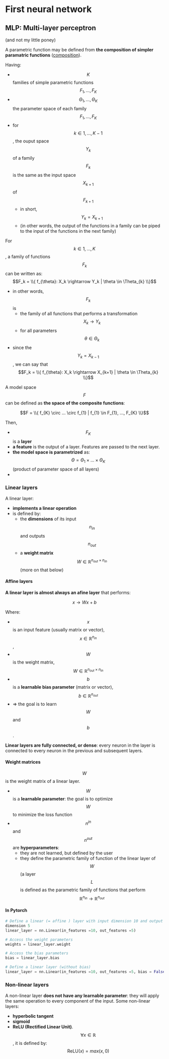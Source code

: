 # First neural network

## MLP: Multi-layer perceptron

(and not my little poney)

A parametric function may be defined from **the composition of simpler paramatric functions** ([composition](https://en.wikipedia.org/wiki/Function_composition)). 

Having:
- $$K$$ families of simple parametric functions $$F_{1}, ..., F_{K}$$ 
- $$\Theta_{1}, ..., \Theta_{K}$$ the parameter space of each family $$F_{1}, ..., F_{K}$$
- for $$k \in {1, ..., K-1}$$, the ouput space $$Y_k$$ of a family $$F_{k}$$ is the same as the input space $$X_{k+1}$$ of $$F_{k+1}$$ 
    - in short, $$Y_k = X_{k+1}$$
    - (in other words, the output of the functions in a family can be piped to the input of the functions in the next family)

For $$k \in {1, ..., K}$$, a family of functions $$F_k$$ can be written as: $$F_k = \\{ f_{\theta}: X_k \rightarrow Y_k | \theta \in \Theta_{k} \\}$$
- in other words, $$F_k$$ is 
    - the family of all functions that performs a transformation $$X_k \rightarrow Y_k$$
    - for all parameters $$\theta \in \Theta_k$$
- since the $$Y_k = X_{k-1}$$, we can say that $$F_k = \\{ f_{\theta}: X_k \rightarrow X_{k+1} | \theta \in \Theta_{k} \\}$$

A model space $$F$$ can be defined as **the space of the composite functions**:

$$F = \\{ f_{K} \circ ... \circ f_{1} | f_{1} \in F_{1}, ..., F_{K} \\}$$

Then,
- $$F_{K}$$ is a **layer**
- **a feature** is the output of a layer. Features are passed to the next layer.
- **the model space is parametrized** as: $$\Theta = \Theta_1 \times ... \times \Theta_{K}$$ (product of parameter space of all layers)
- 

### Linear layers

A linear layer:
- **implements a linear operation**
- is defined by:
    - the **dimensions** of its input $$n_{in}$$ and outputs $$n_{out}$$
    - a **weight matrix** $$W \in \mathbb{R}^{n_{out} \times n_{in}}$$ (more on that below)

#### Affine layers

**A linear layer is almost always an afine layer** that performs:

$$x \rightarrow Wx + b$$

Where:
- $$x$$ is an input feature (usually matrix or vector), $$x \in \mathbb{R}^{n_{in}}$$,
- $$W$$ is the weight matrix, $$W \in \mathbb{R}^{n_{out} \times n_{in}}$$ 
- $$b$$ is a **learnable bias parameter** (matrix or vector), $$b \in \mathbb{R}^{n_{out}}$$
- => the goal is to learn $$W$$ and $$b$$.

**Linear layers are fully connected, or dense**: every neuron in the layer is connected to every neuron in the previous and subsequent layers.

#### Weight matrices

$$W$$ is the weight matrix of a linear layer.

- $$W$$ is a **learnable parameter**: the goal is to optimize $$W$$ to minimize the loss function
- $$n^{in}$$ and $$n^{out}$$ are **hyperparameters**: 
    - they are not learned, but defined by the user
    - they define the parametric family of function of the linear layer of $$W$$ (a layer $$L$$ is defined as the parametric family of functions that perform $$\mathbb{R}^{n_{in}} \rightarrow \mathbb{R}^{n_{out}}$$

#### In Pytorch

```python
# Define a linear (= affine ) layer with input dimension 10 and output
dimension 5
linear_layer = nn.Linear(in_features =10, out_features =5)

# Access the weight parameters
weights = linear_layer.weight

# Access the bias parameters
bias = linear_layer.bias

# Define a linear layer (without bias)
linear_layer = nn.Linear(in_features =10, out_features =5, bias = False)
```

### Non-linear layers

A non-linear layer **does not have any learnable parameter**: they will apply the same operation to every component of the input. Some non-linear layers:
- **hyperbolic tangent**
- **sigmoid**
- **ReLU (Rectified Linear Unit)**. $$\forall x \in \mathbb{R}$$, it is defined by: $$\text{ReLU}(x) = max(x,0)$$
